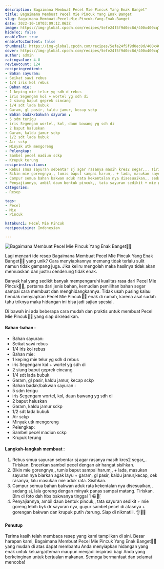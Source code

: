 ```yaml
---
description: Bagaimana Membuat Pecel Mie Pincuk Yang Enak Banget"
title: Bagaimana Membuat Pecel Mie Pincuk Yang Enak Banget
slug: Bagaimana-Membuat-Pecel-Mie-Pincuk-Yang-Enak-Banget
date: 2022-10-10T03:09:12.063Z
image: https://img-global.cpcdn.com/recipes/5efe24f5f9d0ec8d/400x400cq70/photo.jpg
hideToc: false
enableToc: true
enableTocContent: false
thumbnail: https://img-global.cpcdn.com/recipes/5efe24f5f9d0ec8d/400x400cq70/photo.jpg
cover: https://img-global.cpcdn.com/recipes/5efe24f5f9d0ec8d/400x400cq70/photo.jpg
author: admin
ratingvalue: 4.8
reviewcount: 124
recipeingredient:
- Bahan sayuran:
- Seikat sawi rebus
- 1/4 iris kol rebus
- Bahan mie:
- 1 keping mie telur yg sdh d rebus
- iris Segengam kol + wortel yg sdh di
- 2 siung baput geprek cincang
- 1/4 sdt lada bubuk
- Garam, gl pasir, kaldu jamur, kecap sckp
- Bahan badak/bakwan sayuran :
- 5 sdm terigu
- iris Segengam wortel, kol, daun bawang yg sdh di
- 2 baput haluskan
- Garam, kaldu jamur sckp
- 1/2 sdt lada bubuk
- Air sckp
- Minyak utk mengoreng
- Pelengkap:
- Sambel pecel madiun sckp
- Krupuk terung
recipeinstructions:
- Rebus smua sayuran sebentar sj agar rasanya masih kres2 segar,,. Tiriskan. Encerkan sambel pecel dengan air hangat sisihkan.
- Bikin mie gorengnya,, tumis baput sampai harum,, + lada, masukan sayuran nya biarkan agak layu + garam, gl pasir, kaldu jamur,kecap, cek rasanya, lalu masukan mie aduk rata. Sisihkan.
- Campur semua bahan bakwan aduk rata kekentalan nya disesuaikan,, sedang sj, lalu goreng dengan minyak panas sampai matang. Tiriskan. Blm di foto dah hbs bakwanya tinggal 1 😀🙈[
- Penyajiannya, ambil daun bentuk pincuk,, tata sayuran sedikit + mie goreng lebih byk dr sayuran nya, guyur sambel pecel di atasnya + gorengan bakwan dan krupuk putih /terung. Siap di nikmatiii. 👌🤤😍
categories:
- Resep

tags:
- Pecel
- Mie
- Pincuk

katakunci: Pecel Mie Pincuk
recipecuisine: Indonesian

---
```


![Bagaimana Membuat Pecel Mie Pincuk Yang Enak Banget👩‍🍳](https://img-global.cpcdn.com/recipes/5efe24f5f9d0ec8d/400x400cq70/photo.jpg)

Lagi mencari ide resep Bagaimana Membuat Pecel Mie Pincuk Yang Enak Banget👩‍🍳 yang unik? Cara menyiapkannya memang tidak terlalu sulit namun tidak gampang juga. Jika keliru mengolah maka hasilnya tidak akan memuaskan dan justru cenderung tidak enak.

Banyak hal yang sedikit banyak mempengaruhi kualitas rasa dari Pecel Mie Pincuk👩‍🍳, pertama dari jenis bahan, kemudian pemilihan bahan segar sampai cara membuat dan menghidangkannya. Tidak usah pusing kalau hendak menyiapkan Pecel Mie Pincuk👩‍🍳 enak di rumah, karena asal sudah tahu triknya maka hidangan ini bisa jadi sajian spesial.

Di bawah ini ada beberapa cara mudah dan praktis untuk membuat Pecel Mie Pincuk👩‍🍳 yang siap dikreasikan.

<!--inarticleads1-->

#### Bahan-bahan :

- Bahan sayuran:
- Seikat sawi rebus
- 1/4 iris kol rebus
- Bahan mie:
- 1 keping mie telur yg sdh d rebus
- iris Segengam kol + wortel yg sdh di
- 2 siung baput geprek cincang
- 1/4 sdt lada bubuk
- Garam, gl pasir, kaldu jamur, kecap sckp
- Bahan badak/bakwan sayuran :
- 5 sdm terigu
- iris Segengam wortel, kol, daun bawang yg sdh di
- 2 baput haluskan
- Garam, kaldu jamur sckp
- 1/2 sdt lada bubuk
- Air sckp
- Minyak utk mengoreng
- Pelengkap:
- Sambel pecel madiun sckp
- Krupuk terung

<!--inarticleads2-->

#### Langkah-langkah membuat :

1. Rebus smua sayuran sebentar sj agar rasanya masih kres2 segar,,. Tiriskan. Encerkan sambel pecel dengan air hangat sisihkan.
1. Bikin mie gorengnya,, tumis baput sampai harum,, + lada, masukan sayuran nya biarkan agak layu + garam, gl pasir, kaldu jamur,kecap, cek rasanya, lalu masukan mie aduk rata. Sisihkan.
1. Campur semua bahan bakwan aduk rata kekentalan nya disesuaikan,, sedang sj, lalu goreng dengan minyak panas sampai matang. Tiriskan. Blm di foto dah hbs bakwanya tinggal 1 😀🙈[
1. Penyajiannya, ambil daun bentuk pincuk,, tata sayuran sedikit + mie goreng lebih byk dr sayuran nya, guyur sambel pecel di atasnya + gorengan bakwan dan krupuk putih /terung. Siap di nikmatiii. 👌🤤😍

#### Penutup

Terima kasih telah membaca resep yang kami tampilkan di sini. Besar harapan kami, Bagaimana Membuat Pecel Mie Pincuk Yang Enak Banget👩‍🍳 yang mudah di atas dapat membantu Anda menyiapkan hidangan yang enak untuk keluarga/teman maupun menjadi inspirasi bagi Anda yang berkeinginan untuk berjualan makanan. Semoga bermanfaat dan selamat mencoba!